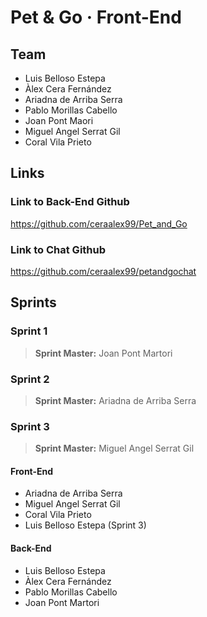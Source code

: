# Pet & Go · Front-End
## Team 
- Luis Belloso Estepa
- Àlex Cera Fernández
- Ariadna de Arriba Serra
- Pablo Morillas Cabello
- Joan Pont Maori
- Miguel Angel Serrat Gil
- Coral Vila Prieto

## Links
### Link to Back-End Github
https://github.com/ceraalex99/Pet_and_Go

### Link to Chat Github
https://github.com/ceraalex99/petandgochat


## Sprints
### Sprint 1
> **Sprint Master:** Joan Pont Martori

### Sprint 2
> **Sprint Master:** Ariadna de Arriba Serra

### Sprint 3
> **Sprint Master:** Miguel Angel Serrat Gil

#### Front-End
- Ariadna de Arriba Serra 
- Miguel Angel Serrat Gil
- Coral Vila Prieto
- Luis Belloso Estepa (Sprint 3)

#### Back-End
- Luis Belloso Estepa
- Àlex Cera Fernández
- Pablo Morillas Cabello
- Joan Pont Martori
